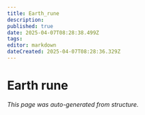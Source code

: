 ```yaml
---
title: Earth_rune
description: 
published: true
date: 2025-04-07T08:28:38.499Z
tags: 
editor: markdown
dateCreated: 2025-04-07T08:28:36.329Z
---
```


# Earth rune

*This page was auto-generated from structure.*